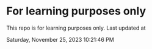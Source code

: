 # For learning purposes only
This repo is for learning purposes only.
Last updated at

Saturday, November 25, 2023 10:21:46 PM

